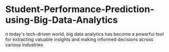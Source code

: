 # Student-Performance-Prediction-using-Big-Data-Analytics
n today's tech-driven world, big data analytics has become a powerful tool for extracting valuable insights and making informed decisions across various industries
